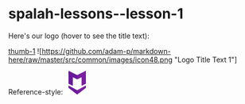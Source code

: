 # spalah-lessons--lesson-1
Here's our logo (hover to see the title text):

[thumb-1](http://livehdwallpaper.com/wp-content/uploads/2016/07/Download-Free-Waterfall-Wallpapers-HD-images.jpg)
![https://github.com/adam-p/markdown-here/raw/master/src/common/images/icon48.png "Logo Title Text 1"]

Reference-style: 
![alt text][logo]

[logo]: https://github.com/adam-p/markdown-here/raw/master/src/common/images/icon48.png "Logo Title Text 2"
